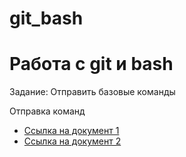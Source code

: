 # git_bash

# Работа с git и bash
Задание: Отправить базовые команды

Отправка команд
- [Ссылка на документ 1](https://drive.google.com/file/d/1dGTo5RXbOKe7lKOMZdxFM4QtsOZTOxtW/view?usp=share_link)
- [Ссылка на документ 2](https://drive.google.com/file/d/1bXAUjo8epo0XTu1WA8f_gcu6wbSquTG8/view?usp=share_link)
